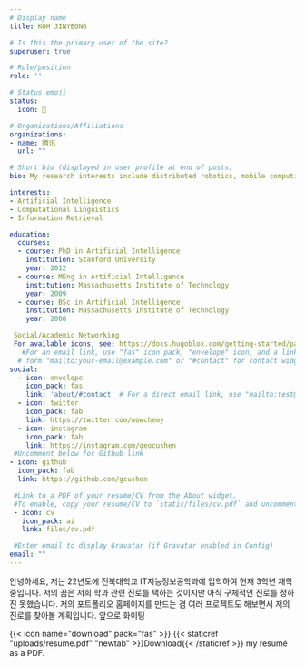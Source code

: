 ```yaml
---
# Display name
title: KOH JINYEONG

# Is this the primary user of the site?
superuser: true

# Role/position
role: ''

# Status emoji
status:
  icon: 🐤

# Organizations/Affiliations
organizations:
- name: 腾讯
  url: ""

# Short bio (displayed in user profile at end of posts)
bio: My research interests include distributed robotics, mobile computing and programmable matter.

interests:
- Artificial Intelligence
- Computational Linguistics
- Information Retrieval

education:
  courses:
  - course: PhD in Artificial Intelligence
    institution: Stanford University
    year: 2012
  - course: MEng in Artificial Intelligence
    institution: Massachusetts Institute of Technology
    year: 2009
  - course: BSc in Artificial Intelligence
    institution: Massachusetts Institute of Technology
    year: 2008

 Social/Academic Networking
 For available icons, see: https://docs.hugoblox.com/getting-started/page-builder/#icons
   #For an email link, use "fas" icon pack, "envelope" icon, and a link in the
  # form "mailto:your-email@example.com" or "#contact" for contact widget.
social:
  - icon: envelope
    icon_pack: fas
    link: 'about/#contact' # For a direct email link, use "mailto:test@example.org".
  - icon: twitter
    icon_pack: fab
    link: https://twitter.com/wowchemy
  - icon: instagram
    icon_pack: fab
    link: https://instagram.com/geocushen
 #Uncomment below for Github link
- icon: github
  icon_pack: fab
  link: https://github.com/gcushen

 #Link to a PDF of your resume/CV from the About widget.
 #To enable, copy your resume/CV to `static/files/cv.pdf` and uncomment the lines below.
 - icon: cv
   icon_pack: ai
   link: files/cv.pdf

 #Enter email to display Gravatar (if Gravatar enabled in Config)
email: ""
---
```


안녕하세요, 저는 22년도에 전북대학교 IT지능정보공학과에 입학하여 현재 3학년 재학중입니다.
저의 꿈은 저희 학과 관련 진로를 택하는 것이지만 아직 구체적인 진로를 정하진 못했습니다. 저의 포트폴리오 홈페이지를 만드는 겸 여러 프로젝트도 해보면서 저의 진로를 찾아볼 계획입니다. 앞으로 화이팅



{{< icon name="download" pack="fas" >}} {{< staticref "uploads/resume.pdf" "newtab" >}}Download{{< /staticref >}} my resumé as a PDF.
